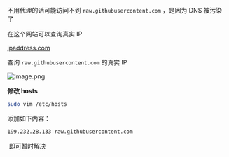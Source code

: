 不用代理的话可能访问不到 `raw.githubusercontent.com` ，是因为 DNS 被污染了

在这个网站可以查询真实 IP

[ipaddress.com](https://www.ipaddress.com/)

查询 `raw.githubusercontent.com` 的真实 IP 

![image.png](https://cdn.nlark.com/yuque/0/2020/png/1548042/1591771411852-77dd3db8-0ebf-4303-a9c5-d511201db3ec.png)

**修改 hosts** 

```bash
sudo vim /etc/hosts
```

添加如下内容： 

```bash
199.232.28.133 raw.githubusercontent.com
```

 即可暂时解决